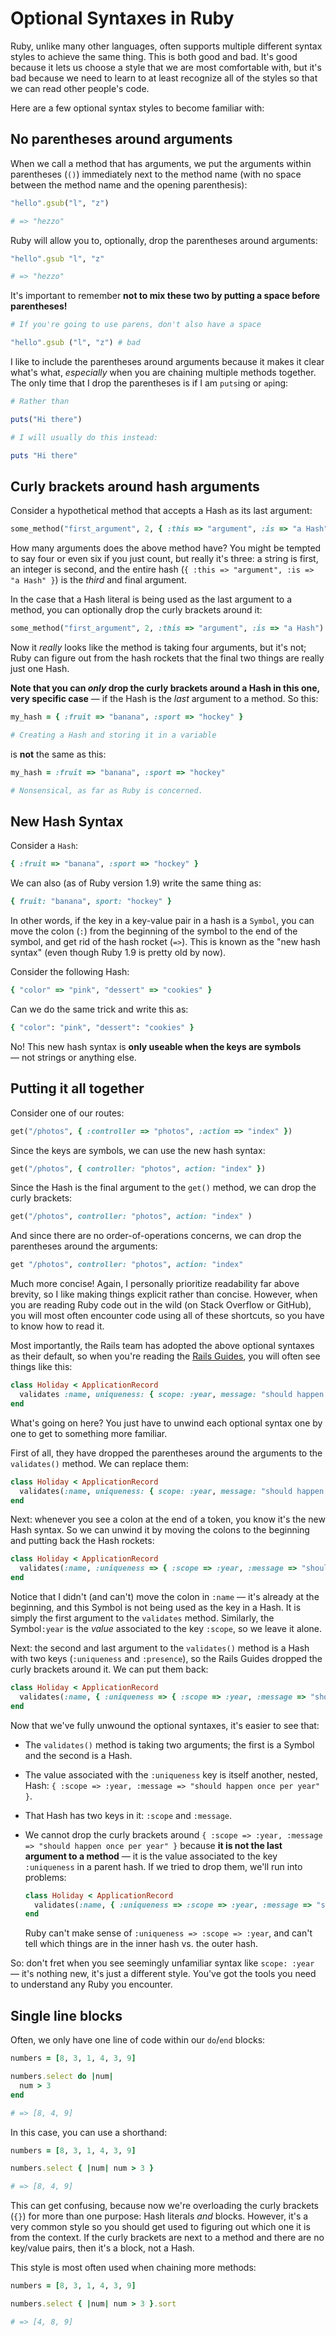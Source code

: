 # Optional Syntaxes in Ruby

Ruby, unlike many other languages, often supports multiple different syntax styles to achieve the same thing. This is both good and bad. It's good because it lets us choose a style that we are most comfortable with, but it's bad because we need to learn to at least recognize all of the styles so that we can read other people's code.

Here are a few optional syntax styles to become familiar with:

## No parentheses around arguments

When we call a method that has arguments, we put the arguments within parentheses (`()`) immediately next to the method name (with no space between the method name and the opening parenthesis):

```ruby
"hello".gsub("l", "z")

# => "hezzo"
```

Ruby will allow you to, optionally, drop the parentheses around arguments:

```ruby
"hello".gsub "l", "z"

# => "hezzo"
```

It's important to remember **not to mix these two by putting a space before parentheses!**

```ruby
# If you're going to use parens, don't also have a space

"hello".gsub ("l", "z") # bad
```

I like to include the parentheses around arguments because it makes it clear what's what, _especially_ when you are chaining multiple methods together. The only time that I drop the parentheses is if I am `puts`ing or `ap`ing:

```ruby
# Rather than

puts("Hi there")

# I will usually do this instead:

puts "Hi there"
```

## Curly brackets around hash arguments

Consider a hypothetical method that accepts a Hash as its last argument:

```ruby
some_method("first_argument", 2, { :this => "argument", :is => "a Hash" })
```

How many arguments does the above method have? You might be tempted to say four or even six if you just count, but really it's three: a string is first, an integer is second, and the entire hash (`{ :this => "argument", :is => "a Hash" }`) is the _third_ and final argument.

In the case that a Hash literal is being used as the last argument to a method, you can optionally drop the curly brackets around it:

```ruby
some_method("first_argument", 2, :this => "argument", :is => "a Hash")
```

Now it _really_ looks like the method is taking four arguments, but it's not; Ruby can figure out from the hash rockets that the final two things are really just one Hash.

**Note that you can _only_ drop the curly brackets around a Hash in this one, very specific case** — if the Hash is the _last_ argument to a method. So this:

```ruby
my_hash = { :fruit => "banana", :sport => "hockey" }

# Creating a Hash and storing it in a variable
```

is **not** the same as this:

```ruby
my_hash = :fruit => "banana", :sport => "hockey"

# Nonsensical, as far as Ruby is concerned.
```

## New Hash Syntax

Consider a `Hash`:

```ruby
{ :fruit => "banana", :sport => "hockey" }
```

We can also (as of Ruby version 1.9) write the same thing as:

```ruby
{ fruit: "banana", sport: "hockey" }
```

In other words, if the key in a key-value pair in a hash is a `Symbol`, you can move the colon (`:`) from the beginning of the symbol to the end of the symbol, and get rid of the hash rocket (`=>`). This is known as the "new hash syntax" (even though Ruby 1.9 is pretty old by now).

Consider the following Hash:

```ruby
{ "color" => "pink", "dessert" => "cookies" }
```

Can we do the same trick and write this as:

```ruby
{ "color": "pink", "dessert": "cookies" }
```

No! This new hash syntax is **only useable when the keys are symbols** — not strings or anything else.

## Putting it all together

Consider one of our routes:

```ruby
get("/photos", { :controller => "photos", :action => "index" })
```

Since the keys are symbols, we can use the new hash syntax:

```ruby
get("/photos", { controller: "photos", action: "index" })
```

Since the Hash is the final argument to the `get()` method, we can drop the curly brackets:

```ruby
get("/photos", controller: "photos", action: "index" )
```

And since there are no order-of-operations concerns, we can drop the parentheses around the arguments:

```ruby
get "/photos", controller: "photos", action: "index"
```

Much more concise! Again, I personally prioritize readability far above brevity, so I like making things explicit rather than concise. However, when you are reading Ruby code out in the wild (on Stack Overflow or GitHub), you will most often encounter code using all of these shortcuts, so you have to know how to read it.

Most importantly, the Rails team has adopted the above optional syntaxes as their default, so when you're reading the [Rails Guides](https://guides.rubyonrails.org/active_record_validations.html#uniqueness), you will often see things like this:

```ruby
class Holiday < ApplicationRecord
  validates :name, uniqueness: { scope: :year, message: "should happen once per year" }, presence: true
end
```

What's going on here? You just have to unwind each optional syntax one by one to get to something more familiar.

First of all, they have dropped the parentheses around the arguments to the `validates()` method. We can replace them:

```ruby
class Holiday < ApplicationRecord
  validates(:name, uniqueness: { scope: :year, message: "should happen once per year" }, presence: true)
end
```

Next: whenever you see a colon at the end of a token, you know it's the new Hash syntax. So we can unwind it by moving the colons to the beginning and putting back the Hash rockets:

```ruby
class Holiday < ApplicationRecord
  validates(:name, :uniqueness => { :scope => :year, :message => "should happen once per year" }, :presence => true)
end
```

Notice that I didn't (and can't) move the colon in `:name` — it's already at the beginning, and this Symbol is not being used as the key in a Hash. It is simply the first argument to the `validates` method. Similarly, the  Symbol`:year` is the _value_ associated to the key `:scope`, so we leave it alone.

Next: the second and last argument to the `validates()` method is a Hash with two keys (`:uniqueness` and `:presence`), so the Rails Guides dropped the curly brackets around it. We can put them back:

```ruby
class Holiday < ApplicationRecord
  validates(:name, { :uniqueness => { :scope => :year, :message => "should happen once per year" }, :presence => true })
end
```

Now that we've fully unwound the optional syntaxes, it's easier to see that:

 - The `validates()` method is taking two arguments; the first is a Symbol and the second is a Hash.
 - The value associated with the `:uniqueness` key is itself another, nested, Hash: `{ :scope => :year, :message => "should happen once per year" }`.
 - That Hash has two keys in it: `:scope` and `:message`.
 - We cannot drop the curly brackets around `{ :scope => :year, :message => "should happen once per year" }` because **it is not the last argument to a method** — it is the value associated to the key `:uniqueness` in a parent hash. If we tried to drop them, we'll run into problems:
 
    ```ruby
    class Holiday < ApplicationRecord
      validates(:name, { :uniqueness => :scope => :year, :message => "should happen once per year", :presence => true })
    end
    ```
    
    Ruby can't make sense of `:uniqueness => :scope => :year`, and can't tell which things are in the inner hash vs. the outer hash.

So: don't fret when you see seemingly unfamiliar syntax like `scope: :year` — it's nothing new, it's just a different style. You've got the tools you need to understand any Ruby you encounter.

## Single line blocks

Often, we only have one line of code within our `do`/`end` blocks:

```ruby
numbers = [8, 3, 1, 4, 3, 9]

numbers.select do |num|
  num > 3
end

# => [8, 4, 9]
```

In this case, you can use a shorthand:

```ruby
numbers = [8, 3, 1, 4, 3, 9]

numbers.select { |num| num > 3 }

# => [8, 4, 9]
```

This can get confusing, because now we're overloading the curly brackets (`{}`) for more than one purpose: Hash literals _and_ blocks. However, it's a very common style so you should get used to figuring out which one it is from the context. If the curly brackets are next to a method and there are no key/value pairs, then it's a block, not a Hash. 

This style is most often used when chaining more methods:

```ruby
numbers = [8, 3, 1, 4, 3, 9]

numbers.select { |num| num > 3 }.sort

# => [4, 8, 9]
```

